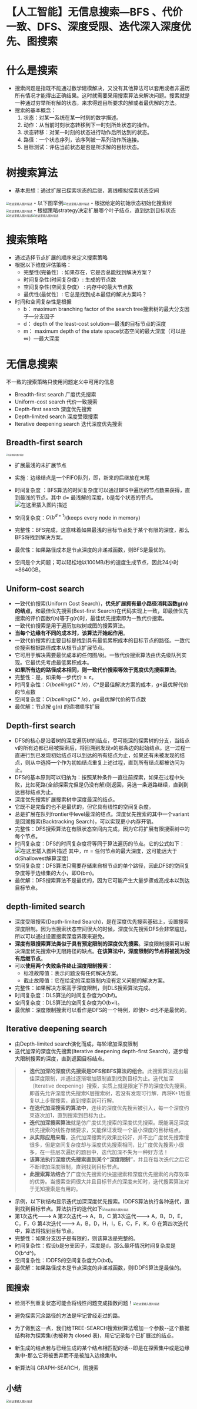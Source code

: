 ﻿# 【人工智能】无信息搜索—BFS 、代价一致、DFS、深度受限、迭代深入深度优先、图搜索

# 什么是搜索
- 搜索问题是指既不能通过数学建模解决，又没有其他算法可以套用或者非遍历所有情况才能得出正确结果。这时就需要采用搜索算法来解决问题。搜索就是一种通过穷举所有解的状态，来求得题目所要求的解或者最优解的方法。
- 搜索的基本概念：
	1. 状态：对某一系统在某一时刻的数学描述。
	2. 动作：从当前时刻状态转移到下一时刻所处状态的操作。
	3. 状态转移：对某一时刻的状态进行动作后所达到的状态。
	4. 路径：一个状态序列，该序列被一系列动作所连接。
	5. 目标测试：评估当前状态是否是所求解的目标状态。
# 树搜索算法
- 基本思想：通过扩展已探索状态的后继，离线模拟探索状态空间
<img src="https://img-blog.csdnimg.cn/37d534c38e1a4bfd90589ef7f43d962f.png#pic_center =70%x60%" alt="在这里插入图片描述" style="zoom:50%;" />
- 以下图举例<img src="https://img-blog.csdnimg.cn/3f2b362d6eeb44438988abfced322159.png#pic_center =60%x60%" alt="在这里插入图片描述" style="zoom:50%;" />
- 根据给定的初始状态初始化搜索树<img src="https://img-blog.csdnimg.cn/a4a6da6d0bf9424a8d76394422e9c8f9.png#pic_center =80%x60%" alt="在这里插入图片描述" style="zoom:50%;" />
- 根据策略strategy决定扩展哪个叶子结点，直到达到目标状态
<img src="https://img-blog.csdnimg.cn/889a94b0d4234acca800cdc755012b12.png#pic_center =80%x60%" alt="在这里插入图片描述" style="zoom:50%;" /><img src="https://img-blog.csdnimg.cn/93d078259f4745eeaff33e1d5eaeea4c.png#pic_center =80%x60%" alt="在这里插入图片描述" style="zoom:50%;" />



# 搜索策略
- 通过选择节点扩展的顺序来定义搜索策略
- 根据以下维度评估策略：
	- 完整性(完备性）: 如果存在，它是否总能找到解决方案？
	- 时间复杂性(时间复杂度）: 生成的节点数
	- 空间复杂性(空间复杂度） : 内存中的最大节点数
	- 最优性(最优性）: 它总是找到成本最低的解决方案吗？
- 时间和空间复杂性是根据
	-  b： maximum branching factor of the search tree搜索树的最大分支因子—分支因子 
	-  d： depth of the least-cost solution—最浅的目标节点的深度  
	- m： maximum depth of the state space状态空间的最大深度（可以是$∞$）—最大深度
# 无信息搜索
不一致的搜索策略只使用问题定义中可用的信息
- Breadth-first search 广度优先搜索
- Uniform-cost search 代价一致搜索
- Depth-first search	深度优先搜索
- Depth-limited search	深度受限搜索
- Iterative deepening search 迭代深度优先搜索

## Breadth-first search
<img src="https://img-blog.csdnimg.cn/8f05340bd2fb4427b202391d00f98c5b.png#pic_center =25%x60%" alt="在这里插入图片描述" style="zoom: 33%;" />

- 扩展最浅的未扩展节点
- 实施：边缘结点是一个FIFO队列，即，新来的后继放在末尾
- 时间复杂度 ：BFS算法的时间复杂度可以通过BFS中遍历的节点数来获得，直到最浅的节点。其中 d= 最浅解的深度，b是每个状态的节点。![在这里插入图片描述](https://img-blog.csdnimg.cn/img_convert/e4eec8e402a4241ed46881e09f34525b.png#pic_center)

- 空间复杂度：$O(b
^{d+1})$(keeps every node in memory)
- 完整性：BFS完成，这意味着如果最浅的目标节点处于某个有限的深度，那么BFS将找到解决方案。
- 最优性：如果路径成本是节点深度的非递减函数，则BFS是最优的。
- 空间是个大问题；可以轻松地以100MB/秒的速度生成节点，因此24小时=8640GB。

## Uniform-cost search
- 一致代价搜索(Uniform Cost Search)，**优先扩展拥有最小路径消耗函数g(n)的结点**，和最佳优先搜索(Best-first Search)在代码实现上一致，即最佳优先搜索的评价函数f(n)等于g(n)时，最佳优先搜索即为一致代价搜索。
- 一致代价搜索是用于遍历加权树或图的搜索算法。
- **当每个边缘有不同的成本时，该算法开始起作用**。
- 一致代价搜索的主要目标是找到具有最低累积成本的目标节点的路径。一致代价搜索根据路径成本从根节点扩展节点。
- 它可用于解决需要最优成本的任何图/树。一致代价搜索算法由优先级队列实现。它最优先考虑最低累积成本。
- **如果所有边的路径成本相同，则一致代价搜索等效于宽度优先搜索算法**。
- 完整性：是，如果每一步代价$≥ε$。
- 时间复杂性：$O(bceiling(C*/ ε)$，$C*$是最佳解决方案的成本，$g≤$最优解代价的节点数
- 空间复杂度：$O(bceiling(C*/ ε)$，$g≤$最优解代价的节点数
- 最优解：节点按 g(n) 的递增顺序扩展
## Depth-first search
- DFS的核心是沿着树的深度遍历树的结点，尽可能深的探索树的分支，当结点v的所有边都已经被探索后，将回溯到发现v的那条边的起始结点。这一过程一直进行到已发现初始结点可以到达的所有结点为止，如果还有未被发现的结点，则从中选择一个作为初始结点重复上述过程，直到所有结点都被访问为止。
- DFS的基本原则可以归纳为：按照某种条件一直往前探索，如果在过程中失败，比如死路(全部探索完但是仍没有解)则返回，另选一条道路继续，直到到达目标结点为止。
- 深度优先搜索扩展搜索树中深度最深的结点。
- 它既不是完备的也不是最优的，但它具有线性的空间复杂度。
- 总是扩展在队列frontier中level最深的结点。深度优先搜索的其中一个variant是回溯搜索(Backtracking Search)，可以实现更小内存开销。
- 完整性：DFS搜索算法在有限状态空间内完成，因为它将扩展有限搜索树中的每个节点。
- 时间复杂度：DFS的时间复杂度将等同于算法遍历的节点。它的公式如下：
![在这里插入图片描述](https://img-blog.csdnimg.cn/img_convert/8ae1c64de3f282d28f0a87887050150f.png#pic_center)
其中，m = 任何节点的最大深度，这可能远大于d(Shallowest解算深度)
- 空间复杂度：DFS算法只需要存储来自根节点的单个路径，因此DFS的空间复杂度等于边缘集的大小，即O(bm)。
- 最优解：DFS搜索算法不是最优的，因为它可能产生大量步骤或高成本以到达目标节点。
## depth-limited search
- 深度受限搜索(Depth-limited Search)，是在深度优先搜索基础上，设置搜索深度限制。因为当搜索状态空间很大的时候，深度优先搜索DFS会非常尴尬，所以可以通过设置搜索深度界限来避免。
- **深度有限搜索算法类似于具有预定限制的深度优先搜索**。深度限制搜索可以解决深度优先搜索中无限路径的缺点。**在该算法中，深度限制的节点将被视为没有后继节点**。
- 可以**使用两个失败条件终止深度限制搜索**：
	- 标准故障值：表示问题没有任何解决方案。
	- 截止故障值：它在给定的深度限制内没有定义问题的解决方案。
- 完整性：如果解决方案高于深度限制，则DLS搜索算法完成。
- 时间复杂度：DLS算法的时间复杂度为O(bℓ)。
- 空间复杂度：DLS算法的空间复杂度为O(b×l)。
- 最优解：深度限制搜索可以看作是DFS的一个特例，即使ℓ> d也不是最优的。
## Iterative deepening search
- 由Depth-limited search演化而成，每轮增加深度限制
- 迭代加深的深度优先搜索(Iterative deepening depth-first Search)，逐步增大限制搜索的深度，直到返回目标结点。

> - **迭代加深的深度优先搜索是DFS和BFS算法的组合**。此搜索算法找出最佳深度限制，并通过逐渐增加限制直到找到目标为止。迭代加深（Iterative deepening）搜索，实质上就是限定下界的深度优先搜索。即首先允许深度优先搜索K层搜索树，若没有发现可行解，再将K+1后重复以上步骤搜索，直到搜索到可行解。
> - **在迭代加深搜索的算法中**，连续的深度优先搜索被引入，每一个深度约束逐次加1，直到搜索到目标为止。
> - **迭代加深搜索算法**就是仿广度优先搜索的深度优先搜索。既能满足深度优先搜索的线性存储要求，又能保证发现一个最小深度的目标结点。
> - **从实际应用来看**，迭代加深搜索的效果比较好，并不比广度优先搜索慢很多，但是空间复杂度却与深度优先搜索相同，比广度优先搜索小很多，在一些层次遍历的题目中，迭代加深不失为一种好方法！
> - **该算法执行深度优先搜索直到某个“深度限制”**，并且在每次迭代之后它不断增加深度限制，直到找到目标节点。
> - **此搜索算法结合**了广度优先搜索的快速搜索和深度优先搜索的内存效率的优势。当搜索空间很大并且目标节点的深度未知时，迭代搜索算法对于无知搜索是有用的。

- 示例，以下树结构显示迭代加深深度优先搜索。IDDFS算法执行各种迭代，直到找到目标节点。算法执行的迭代如下<img src="https://img-blog.csdnimg.cn/e171b687b1584292b6f556e96f546de0.png#pic_center =65%x60%" alt="在这里插入图片描述" style="zoom:50%;" />
- 第1次迭代——-> A
第2次迭代——> A，B，C
第3次迭代———> A，B，D，E，C，F，G
第4次迭代———> A，B，D，H，I，E，C，F，K，G
在第四次迭代中，算法将找到目标节点。
- 完整性：如果分支因子是有限的，则该算法是完整的。
- 时间复杂性：假设b是分支因子，深度是d，那么最坏情况时间复杂度是O(b^d^)。
- 空间复杂性：IDDFS的空间复杂度为O(bd)。
- 最优解：如果路径成本是节点深度的非递减函数，则IDDFS算法是最佳的。
## 图搜索
- 检测不到重复状态可能会将线性问题变成指数问题！<img src="https://img-blog.csdnimg.cn/2c390c46010c464d9d8f2d57d286e105.png#pic_center =65%x60%" alt="在这里插入图片描述" style="zoom:50%;" />

- 避免探索冗余路径的方法是牢记曾经走过的路。
- 为了做到这一点，我们给TREE-SEARCH搜索树算法增加一个参数--这个数据结构称为探索集(也被称为 closed 表)，用它记录每个已扩展过的结点。
- 新生成的结点若与已经生成的某个结点相匹配的话--即是在探索集中或是边缘集中-那么它将被丢弃而不是被加入边缘集中。
- 新算法叫 GRAPH-SEARCH，图搜索
## 小结
<img src="https://img-blog.csdnimg.cn/b851fe8b5c46454f9deb7d6d125133b7.png#pic_center =65%x60%" alt="在这里插入图片描述" style="zoom:50%;" />



